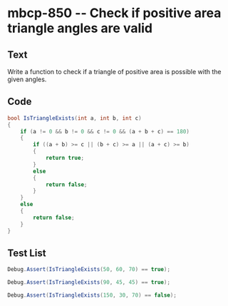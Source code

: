 # mbcp-850 -- Check if positive area triangle angles are valid

## Text

Write a function to check if a triangle of positive area is possible with the given angles.

## Code

```csharp
bool IsTriangleExists(int a, int b, int c) 
{ 
    if (a != 0 && b != 0 && c != 0 && (a + b + c) == 180) 
    { 
        if ((a + b) >= c || (b + c) >= a || (a + c) >= b) 
        { 
            return true; 
        } 
        else 
        { 
            return false; 
        } 
    } 
    else 
    { 
        return false; 
    } 
}
```

## Test List

```csharp
Debug.Assert(IsTriangleExists(50, 60, 70) == true);
```

```csharp
Debug.Assert(IsTriangleExists(90, 45, 45) == true);
```

```csharp
Debug.Assert(IsTriangleExists(150, 30, 70) == false);
```
